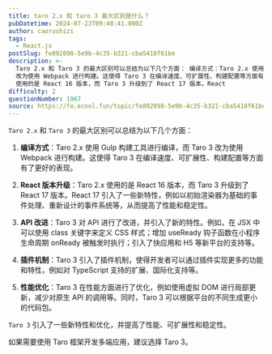 ```yaml
---
title: taro 2.x 和 taro 3 最大区别是什么？
pubDatetime: 2024-07-23T09:48:41.000Z
author: caorushizi
tags:
  - React.js
postSlug: fe892098-5e9b-4c35-b321-cba5418f61be
description: >-
  Taro 2.x 和 Taro 3 的最大区别可以总结为以下几个方面： 编译方式：Taro 2.x 使用 Gulp 构建工具进行编译，而 Taro 3
  改为使用 Webpack 进行构建。这使得 Taro 3 在编译速度、可扩展性、构建配置等方面有了更好的表现。 React 版本升级：Taro 2.x
  使用的是 React 16 版本，而 Taro 3 升级到了 React 17 版本。React
difficulty: 2
questionNumber: 1967
source: https://fe.ecool.fun/topic/fe892098-5e9b-4c35-b321-cba5418f61be
---
```


`Taro 2.x` 和 `Taro 3` 的最大区别可以总结为以下几个方面：

1. **编译方式**：Taro 2.x 使用 Gulp 构建工具进行编译，而 Taro 3 改为使用 Webpack 进行构建。这使得 Taro 3 在编译速度、可扩展性、构建配置等方面有了更好的表现。

2. **React 版本升级**：Taro 2.x 使用的是 React 16 版本，而 Taro 3 升级到了 React 17 版本。React 17 引入了一些新特性，例如以初始渲染器为基础的事件处理、重新设计的事件系统等，从而提高了性能和稳定性。

3. **API 改进**：Taro 3 对 API 进行了改进，并引入了新的特性。例如，在 JSX 中可以使用 class 关键字来定义 CSS 样式；增加 useReady 钩子函数在小程序生命周期 onReady 被触发时执行；引入了快应用和 H5 等新平台的支持等。

4. **插件机制**：Taro 3 引入了插件机制，使得开发者可以通过插件实现更多的功能和特性，例如对 TypeScript 支持的扩展、国际化支持等。

5. **性能优化**：Taro 3 在性能方面进行了优化，例如使用虚拟 DOM 进行局部更新，减少对原生 API 的调用等。同时，Taro 3 可以根据平台的不同生成更小的代码包。

`Taro 3` 引入了一些新特性和优化，并提高了性能、可扩展性和稳定性。

如果需要使用 Taro 框架开发多端应用，建议选择 Taro 3。

